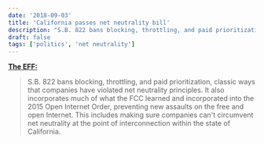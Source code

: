 ```yaml
---
date: '2018-09-03'
title: 'California passes net neutrality bill'
description: "S.B. 822 bans blocking, throttling, and paid prioritization, classic ways that companies have violated net neutrality principles. It also incorporates much of what the FCC learned and incorporated into the 2015 Open Internet Order, preventing new assaults on the free and open Internet. This includes making sure companies can't circumvent net neutrality at the point of interconnection within the state of California."
draft: false
tags: ['politics', 'net neutrality']
---
```


**[The EFF:](https://www.eff.org/deeplinks/2018/08/victory-california-passes-net-neutrality-bill)**

> S.B. 822 bans blocking, throttling, and paid prioritization, classic ways that companies have violated net neutrality principles. It also incorporates much of what the FCC learned and incorporated into the 2015 Open Internet Order, preventing new assaults on the free and open Internet. This includes making sure companies can't circumvent net neutrality at the point of interconnection within the state of California.<!-- excerpt -->
